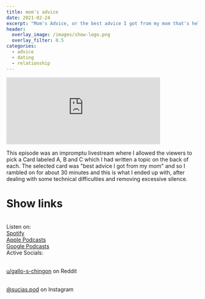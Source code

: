 ```yaml
---
title: mom's advice
date: 2021-02-24
excerpt: "Mom's Advice, or the best advice I got from my mom that's helped me for a few decades."
header:
  overlay_image: /images/show-logo.png
  overlay_filter: 0.5
categories:
  - advice
  - dating
  - relationship
---
```


<iframe src="https://open.spotify.com/embed-podcast/episode/0V8SKWokk8xzkIXa83jEiY" width="80%" height="175" frameborder="0" allowtransparency="true" allow="encrypted-media"></iframe>

This episode was an impromptu livestream where I allowed the viewers to pick a Card labeled A, B and C which I had written a topic on the back of each. The selected card was "best advice I got from my mom" and so I rambled on for about 30 minutes and this is what I ended up with, after dealing with some technical difficulties and removing excessive silence.

# Show links

<br> Listen on:
<br> [Spotify](https://open.spotify.com/show/3XjoipCU3QzeIaQAAQpBdW)  <a href='https://open.spotify.com/show/3XjoipCU3QzeIaQAAQpBdW'><i class='fab fa-spotify'></i></a>
<br> [Apple Podcasts](https://podcasts.apple.com/us/podcast/sucias/id1548173787) <a href='https://podcasts.apple.com/us/podcast/sucias/id1548173787'> <i class='fas fa-podcast'></i></a>
<br> [Google Podcasts](https://podcasts.google.com/feed/aHR0cHM6Ly9hbmNob3IuZm0vcy80MjI0YzYzYy9wb2RjYXN0L3Jzcw)  <a href='https://podcasts.google.com/feed/aHR0cHM6Ly9hbmNob3IuZm0vcy80MjI0YzYzYy9wb2RjYXN0L3Jzcw'><i class='fab fa-google-play'></i></a>
<br> Active Socials:

<br> [u/gallo-s-chingon](https://reddit.com/u/gallo-s-chingon/submitted) on Reddit <a href='https://reddit.com/u/gallo-s-chingon/submitted'><i class='fab fa-reddit'></i></a>

<br> [@sucias.pod](https://instagram.com/sucias.pod) on Instagram  <a href='https://www.instagram.com/sucias.pod'><i class='fab fa-instagram'></i></a>
